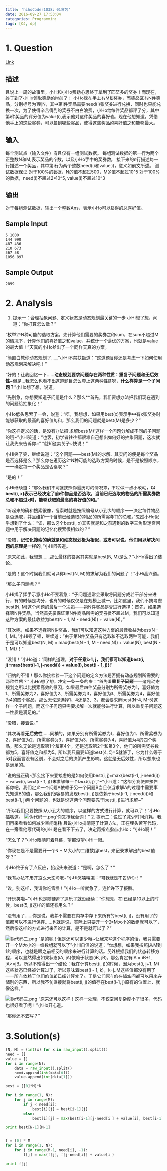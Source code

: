 ```yaml
---
title: 'hihoCoder1038: 01背包'
date: 2016-09-27 17:53:04
categories: Programming
tags: [OJ, dp]
---
```

# 1. Question
[Link](http://hihocoder.com/problemset/problem/1038)

## 描述
且说上一周的故事里，小Hi和小Ho费劲心思终于拿到了茫茫多的奖券！而现在，终于到了小Ho领取奖励的时刻了！
小Ho现在手上有M张奖券，而奖品区有N件奖品，分别标号为1到N，其中第i件奖品需要need(i)张奖券进行兑换，同时也只能兑换一次，为了使得辛苦得到的奖券不白白浪费，小Ho给每件奖品都评了分，其中第i件奖品的评分值为value(i),表示他对这件奖品的喜好值。现在他想知道，凭借他手上的这些奖券，可以换到哪些奖品，使得这些奖品的喜好值之和能够最大。

## 输入
每个测试点（输入文件）有且仅有一组测试数据。
每组测试数据的第一行为两个正整数N和M,表示奖品的个数，以及小Ho手中的奖券数。
接下来的n行描述每一行描述一个奖品，其中第i行为两个整数need(i)和value(i)，意义如前文所述。
测试数据保证
对于100%的数据，N的值不超过500，M的值不超过10^5
对于100%的数据，need(i)不超过2*10^5, value(i)不超过10^3
## 输出
对于每组测试数据，输出一个整数Ans，表示小Ho可以获得的总喜好值。

## Sample Input
    5 1000
    144 990
    487 436
    210 673
    567 58
    1056 897

## Sample Output
    2099
# 2. Analysis
1. 提示一：合理抽象问题、定义状态是动态规划最关键的一步
小Hi想了想，问道：“你打算怎么做？”

“枚举2^N种可能的选取方案，先计算他们需要的奖券之和sum，在sum不超过M的情况下，计算他们的喜好值之和value，并统计一个最优的方案，也就是value的最大值！”天真的小Ho给出了一个同样天真的方案。

“简直白教你动态规划了……”小Hi不禁扶额道：“这道题目你还是考虑一下如何使用动态规划来解决吧！”

“好的！让我回忆一下……**动态规划要求问题存在两种性质：重复子问题和无后效性**~但是...我怎么也看不出这道题目怎么套上这两种性质呀，**什么样算是一个子问题？**”小Ho想了想，说道。

“先别急，你想要知道子问题是什么？那么**首先，我们要想办法把我们现在遇到的问题给抽象化！”

小Ho低头思索了一会，说道：“唔，我想想，如果用best(x)表示手中有x张奖券时能够获取的最高的喜好值的和，那么我们的问题就是best(M)是多少？”

“你这样定义的话，是没有办法把‘求解best(M)’这样一个问题分解成不同的子问题的哦~”小Hi笑道：“也罢，初学者往往都很难自己想出如何好的抽象问题，这次就让我先来告诉你~”
“就知道卖关子~快说！”

小Hi笑了笑，继续说道：“这个问题——best(M)的求解，其实问的便是每个奖品是否选择是么？那么你在遍历这2^N种可能的选取方案的时候，是不是按照顺序，一一确定每一个奖品是否选取？”

“是的！”

小Hi继续道：“那么我们不妨就按照你遍历时的情况来，不过做一点小改动，**以best(i, x)表示已经决定了前i件物品是否选取，当前已经选取的物品的所需奖券数总和不超过x时，能够获取的最高的喜好值的和。**”

“听起来的确和搜索很像，搜索时就是按照编号从小到大的顺序一一决定每件物品是否选取，并且维护一个当前已经选取的物品的所需奖券书的总和。”忽然小Ho似乎想到了什么：“诶，那么这个best(i, x)其实就是和之前遇到的数字三角形迷宫问题中用于解决问题的记忆化搜索很相似的？”

“没错，**记忆化搜索的确就是和动态规划极为相似，或者可以说，他们用以解决问题的原理是一样的**。”小Hi回答道。

“原来如此，我想想……那么最终的答案其实就是best(N, M)是么？”小Ho得出了结论。

“是的！这个时候我们就可以称best(N, M)的求解为我们的问题了！”小Hi高兴道。

“那么子问题呢？”

小Hi挥了挥手示意小Ho不要着急：“子问题通常会采取将问题分成若干部分来进行，有的时候是均分，也有的时候仅仅是在规模上减一。比如这里，我们不妨考虑best(N, M)这个问题的最后一个决策——第N件奖品是否进行选择：首先，如果选择第N件奖品，当然首先要保证第N件商品所需的奖券数不超过M，我们可以知道这种方案的最佳收益为best(N - 1, M - need(N)) + value(N)。”

“其次呢，如果不选择第N件奖品，我们可以知道这种方案的最佳收益为best(N - 1, M)。”小Hi顿了顿，继续道：”由于第N件奖品只有选取和不选取两种可能，我们于是可以知道best(N, M) = max{best(N - 1, M - need(N)) + value(N), best(N - 1, M)}！”

“没错！”小Ho道：“同样的道理，**对于任意i>1, j，我们都可以知道best(i, j)=max{best(i-1, j-need(i)) + value(i), best(i - 1, j)}**!”

“归纳的不错！那么你接检验一下这个问题的定义方法是否拥有动态规划所需要的两种性质？”
小Ho想了想，决定一条一条的来：“首先看**重复子问题**——这是动态规划之所以比搜索高效的原因，如果最后四件奖品分别为所需奖券为1，喜好值为1、所需奖券为2，喜好值为2、所需奖券为3，喜好值为3、所需奖券为4，喜好值为4的四个奖品，那么无论是选择1、4还是2、3，都会要求解best(N-4, M-5)这样一个子问题，而这个子问题只需要求解一次就能够进行计算，所以重复子问题这一性质是满足的。”

“没错，接着说。”

“其次再看**无后效性**……同样的，如果分别有所需奖券为1，喜好值为1、所需奖券为2，喜好值为2、所需奖券为3，喜好值为3、所需奖券为4，喜好值为4的四个奖品，那么无论是选取第1个和第4个，还是选取第2个和第3个，他们的所需奖券数都为5，喜好值之和都为5。所以我只需要知道best(4, 5)=5就够了，它为什么等于5对我而言没有区别，不会对之后的决策产生影响。这就是无后效性，所以想来也是满足的。

“说的挺正确~那么接下来要考虑的是如何使用best(i, j)=max{best(i-1, j-need(i)) + value(i), best(i - 1, j)}来求解每一个best(i, j)了~”小Hi道：“这部分我便直接告诉你吧，我们定义一个问题A依赖于另一个问题B当且仅当求解A的过程中需要事先知道B的值，那么我们很容易的发现best(i, j)是依赖于best(i-1, j-need(i))和best(i-1, j)两个问题的，也就是说这两个问题要先于best(i, j)进行求解~”

“所以我们只要按照i从小到大的顺序，以这样的方式进行计算，就可以了！”小Ho插嘴道。
![伪代码一.png](/hihoCoder1038-01背包/14075630135556.png)“你又抢我台词！”
2. 提示二：说过了减少时间消耗，我们再来看看如何减少空间消耗
且说小Ho搞清楚了计算方法，正在埋头苦写代码，在一旁看他写代码的小Hi是在看不下去了，决定再指点指点小Ho：“小Ho啊！”

“怎么了？”小Ho眼睛盯着屏幕，望都没望小Hi一眼。

“你现在是不是需要开一个N * M大小的二维数组best，来记录求解出的best值呀？”

小Ho终于有了点反应，抬起头来说道：“是啊，怎么了？“

“我有办法不用开这么大空间哦~”小Hi笑嘻嘻道：”可我就是不告诉你！”

“诶，别这样，我请你吃雪糕！”小Ho一听就急了，连忙许下了报酬。

“开玩笑啦~”小Hi也是随便逗了逗乐子就没继续：“你想想，在i已经是10以上的时候，best(5, j)这样的值还有用么？”

“没有用了……你是说，我并不需要在内存中存下来所有的best(i, j)，没有用了的值都可以不进行保存……也就是说，实际上只要开一个2*M大小的数组就可以了，然后像这样的方式进行来回的计算，是不是就可以了？”

![伪代码二.png](/hihoCoder1038-01背包/14075630284798.png)
“是的呢！但是还可以更少哦~让我来写这个程序的话，我只需要开一个M大小的一维数组就可以了”小Hi自信的说道：“你想想，如果我按照j从M到1的顺序，也就是跟之前相反的顺序来进行计算的话。另外根据我们的状态转移方程，可以显然得出如果状态(iA, jA)依赖于状态(iB, jB)，那么肯定有iA = iB+1, jA>=jB。所以不难得出一个结论：我在计算best(i, j)的时候，因为best(i, j+1..M)这些状态已经被计算过了，所以意味着best(i - 1, k)，k=j..M这些值都没有用了——所有依赖于他们的值都已经计算完了。于是它们原有的存储空间都可以用来存储别的东西，所以我不仿直接就将best(i, j)的值存在best(i-1, j)原有的位置上，就像这样。”

![伪代码三.png](/hihoCoder1038-01背包/14077497148201.png)
“原来还可以这样！这样一处理，不仅空间复杂度小了很多，代码也很好看了呢！”小Ho开心道。

“那你还不去写？”

# 3.Solution(s)
```python
(N, M) = (int(x) for x in raw_input().split())
need = []
value = []
for i in range(N):
    data = raw_input().split()
    need.append(int(data[0]))
    value.append(int(data[1]))

best = [[0]*M]*N

for i in range(1, N):
    for j in range(M):
        if j < need[i]:
            best[i][j] = best[i-1][j]
        else:
            best[i][j] = max(best[i-1][j-need[i]] + value[i], best[i-1][j])

print best[N-1][M-1]


f = [0] * M
for i in range(1, N):
    for j in range(M-1, need[i], -1):
        f[j] = max(f[j], f[j-need[i]] + value[i])

print f[j]
```
